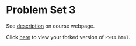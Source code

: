 # Problem Set 3

See [description](https://rudeboybert.github.io/STAT495/#problem_set_3) on course webpage.

Click [here](http://htmlpreview.github.io/?https://github.com/hmarick/PS03/blob/master/PS03.html) to view your forked version of `PS03.html`.

